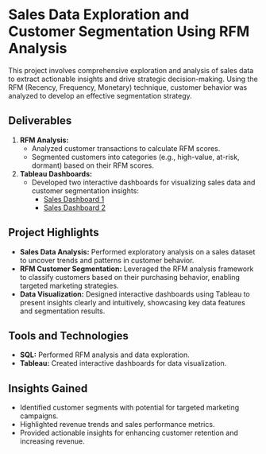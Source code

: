 # Sales Data Exploration and Customer Segmentation Using RFM Analysis

This project involves comprehensive exploration and analysis of sales data to extract actionable insights and drive strategic decision-making. Using the RFM (Recency, Frequency, Monetary) technique, customer behavior was analyzed to develop an effective segmentation strategy. 

## Deliverables
1. **RFM Analysis:**
   - Analyzed customer transactions to calculate RFM scores.
   - Segmented customers into categories (e.g., high-value, at-risk, dormant) based on their RFM scores.
2. **Tableau Dashboards:** 
   - Developed two interactive dashboards for visualizing sales data and customer segmentation insights:
     - [Sales Dashboard 1](https://public.tableau.com/app/profile/priyanshu.marag/viz/Sales_Dashboard_1_17333415916950/salesDash1)
     - [Sales Dashboard 2](https://public.tableau.com/app/profile/priyanshu.marag/viz/Sales_Dashboard_2_17333425351350/SalesDash2)
     
## Project Highlights
- **Sales Data Analysis:** Performed exploratory analysis on a sales dataset to uncover trends and patterns in customer behavior.
- **RFM Customer Segmentation:** Leveraged the RFM analysis framework to classify customers based on their purchasing behavior, enabling targeted marketing strategies.
- **Data Visualization:** Designed interactive dashboards using Tableau to present insights clearly and intuitively, showcasing key data features and segmentation results.


## Tools and Technologies
- **SQL:** Performed RFM analysis and data exploration.
- **Tableau:** Created interactive dashboards for data visualization.

## Insights Gained
- Identified customer segments with potential for targeted marketing campaigns.
- Highlighted revenue trends and sales performance metrics.
- Provided actionable insights for enhancing customer retention and increasing revenue.

